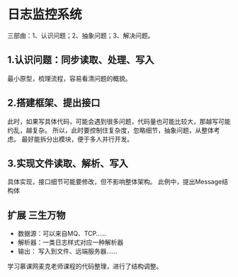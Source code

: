 ﻿# 日志监控系统

三部曲：1、认识问题；2、抽象问题；3、解决问题。

## 1.认识问题：同步读取、处理、写入
最小原型，梳理流程，容易看清问题的概貌。

## 2.搭建框架、提出接口
此时，如果写具体代码，可能会遇到很多问题，代码量也可能比较大，那越写可能约乱，越复杂。
所以，此时要控制住复杂度，忽略细节，抽象问题，从整体考虑。
最好能拆分出模块，便于多人并行开发。

## 3.实现文件读取、解析、写入
具体实现，接口细节可能要修改，但不影响整体架构。
此例中，提出Message结构体

## 扩展 三生万物

- 数据源：可以来自MQ、TCP……
- 解析器：一类日志样式对应一种解析器
- 输出： 写入到文件、远端服务器……



学习慕课网麦克老师课程的代码整理，进行了结构调整。